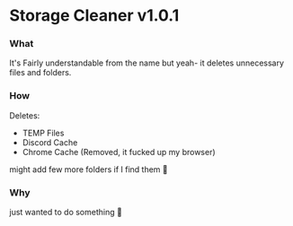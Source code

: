# Storage Cleaner v1.0.1

### What
It's Fairly understandable from the name but yeah- it deletes unnecessary files and folders.
### How
Deletes:
 - TEMP Files
 - Discord Cache
 - Chrome Cache (Removed, it fucked up my browser)

might add few more folders if I find them 🤷
### Why
just wanted to do something 🤷
